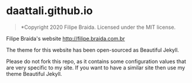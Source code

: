 # daattali.github.io

> *Copyright 2020 Filipe Braida. Licensed under the MIT license.

Filipe Braida's website http://filipe.braida.com.br

The theme for this website has been open-sourced as Beautiful Jekyll.

Please do not fork this repo, as it contains some configuration values that are very specific to my site. If you want to have a similar site then use my theme Beautiful Jekyll.
